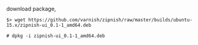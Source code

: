 download package,

```
$> wget https://github.com/varnish/zipnish/raw/master/builds/ubuntu-15.x/zipnish-ui_0.1-1_amd64.deb

# dpkg -i zipnish-ui_0.1-1_amd64.deb

```
